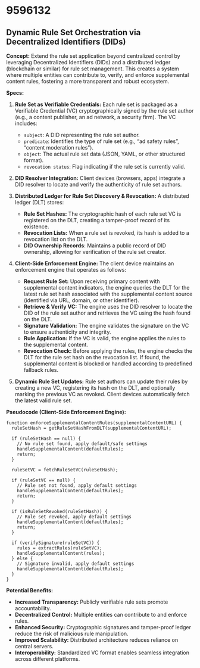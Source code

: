 # 9596132

## Dynamic Rule Set Orchestration via Decentralized Identifiers (DIDs)

**Concept:** Extend the rule set application beyond centralized control by leveraging Decentralized Identifiers (DIDs) and a distributed ledger (blockchain or similar) for rule set management. This creates a system where multiple entities can contribute to, verify, and enforce supplemental content rules, fostering a more transparent and robust ecosystem.

**Specs:**

1.  **Rule Set as Verifiable Credentials:** Each rule set is packaged as a Verifiable Credential (VC) cryptographically signed by the rule set author (e.g., a content publisher, an ad network, a security firm). The VC includes:
    *   `subject`: A DID representing the rule set author.
    *   `predicate`:  Identifies the type of rule set (e.g., “ad safety rules”, “content moderation rules”).
    *   `object`: The actual rule set data (JSON, YAML, or other structured format).
    *   `revocation status`:  Flag indicating if the rule set is currently valid.

2.  **DID Resolver Integration:**  Client devices (browsers, apps) integrate a DID resolver to locate and verify the authenticity of rule set authors.

3.  **Distributed Ledger for Rule Set Discovery & Revocation:** A distributed ledger (DLT) stores:
    *   **Rule Set Hashes:**  The cryptographic hash of each rule set VC is registered on the DLT, creating a tamper-proof record of its existence.
    *   **Revocation Lists:**  When a rule set is revoked, its hash is added to a revocation list on the DLT.
    *   **DID Ownership Records**: Maintains a public record of DID ownership, allowing for verification of the rule set creator.

4.  **Client-Side Enforcement Engine:**  The client device maintains an enforcement engine that operates as follows:
    *   **Request Rule Set:** Upon receiving primary content with supplemental content indicators, the engine queries the DLT for the latest rule set hash associated with the supplemental content source (identified via URL, domain, or other identifier).
    *   **Retrieve & Verify VC:** The engine uses the DID resolver to locate the DID of the rule set author and retrieves the VC using the hash found on the DLT.
    *   **Signature Validation:** The engine validates the signature on the VC to ensure authenticity and integrity.
    *   **Rule Application:** If the VC is valid, the engine applies the rules to the supplemental content.
    *   **Revocation Check:**  Before applying the rules, the engine checks the DLT for the rule set hash on the revocation list. If found, the supplemental content is blocked or handled according to predefined fallback rules.

5.  **Dynamic Rule Set Updates:** Rule set authors can update their rules by creating a new VC, registering its hash on the DLT, and optionally marking the previous VC as revoked. Client devices automatically fetch the latest valid rule set.

**Pseudocode (Client-Side Enforcement Engine):**

```
function enforceSupplementalContentRules(supplementalContentURL) {
  ruleSetHash = getRuleSetHashFromDLT(supplementalContentURL);

  if (ruleSetHash == null) {
    // No rule set found, apply default/safe settings
    handleSupplementalContent(defaultRules);
    return;
  }

  ruleSetVC = fetchRuleSetVC(ruleSetHash);

  if (ruleSetVC == null) {
    // Rule set not found, apply default settings
    handleSupplementalContent(defaultRules);
    return;
  }

  if (isRuleSetRevoked(ruleSetHash)) {
    // Rule set revoked, apply default settings
    handleSupplementalContent(defaultRules);
    return;
  }

  if (verifySignature(ruleSetVC)) {
    rules = extractRules(ruleSetVC);
    handleSupplementalContent(rules);
  } else {
    // Signature invalid, apply default settings
    handleSupplementalContent(defaultRules);
  }
}
```

**Potential Benefits:**

*   **Increased Transparency:**  Publicly verifiable rule sets promote accountability.
*   **Decentralized Control:**  Multiple entities can contribute to and enforce rules.
*   **Enhanced Security:**  Cryptographic signatures and tamper-proof ledger reduce the risk of malicious rule manipulation.
*   **Improved Scalability:**  Distributed architecture reduces reliance on central servers.
*   **Interoperability:**  Standardized VC format enables seamless integration across different platforms.
